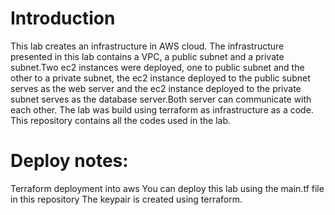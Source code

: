# Introduction
This lab creates an infrastructure in AWS cloud. The infrastructure presented in this lab contains a VPC, a public subnet and a private subnet.Two ec2 instances were deployed, one to public subnet and the other to a private subnet, the ec2 instance deployed to the public subnet serves as the web server and the ec2 instance deployed to the private subnet serves as the database server.Both server can communicate with each other.
The lab was build using terraform as infrastructure as a code.
This repository contains all the codes used in the lab.

# Deploy notes:
Terraform deployment into aws
You can deploy this lab using the main.tf file in this repository
The keypair is created using terraform.
